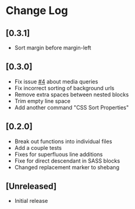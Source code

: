 # Change Log

## [0.3.1]

-   Sort margin before margin-left

## [0.3.0]

-   Fix issue [#4](https://github.com/mattkenefick/vscode-css-alphabetize/issues/4) about media queries
-   Fix incorrect sorting of background urls
-   Remove extra spaces between nested blocks
-   Trim empty line space
-   Add another command "CSS Sort Properties"

## [0.2.0]

-   Break out functions into individual files
-   Add a couple tests
-   Fixes for superfluous line additions
-   Fixe for direct descendant in SASS blocks
-   Changed replacement marker to shebang

## [Unreleased]

-   Initial release
